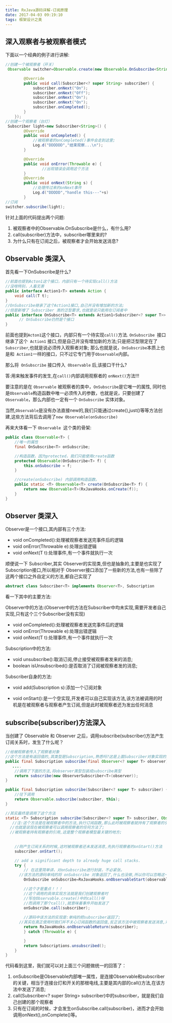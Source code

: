 ```yaml
---
title: RxJava源码详解-订阅原理
date: 2017-04-03 09:19:10
tags: 框架设计之美
---
```


## 深入观察者与被观察者模式

下面以一个经典的例子进行讲解:

```java
//创建一个被观察者（开关）
 Observable switcher=Observable.create(new Observable.OnSubscribe<String>(){

        @Override
        public void call(Subscriber<? super String> subscriber) {
            subscriber.onNext("On");
            subscriber.onNext("Off");
            subscriber.onNext("On");
            subscriber.onNext("On");
            subscriber.onCompleted();
        }
    });
//创建一个观察者（台灯）
 Subscriber light=new Subscriber<String>() {
        @Override
        public void onCompleted() {
            //被观察者的onCompleted()事件会走到这里;
            Log.d("DDDDDD","结束观察...\n");
        }

        @Override
        public void onError(Throwable e) {
                //出现错误会调用这个方法
        }
        @Override
        public void onNext(String s) {
            //处理传过来的onNext事件
            Log.d("DDDDD","handle this---"+s)
        }
//订阅
switcher.subscribe(light);
```



针对上面的代码提出两个问题:
1. 被观察者中的Observable.OnSubscribe是什么，有什么用?
2. call(subscriber)方法中，subscriber哪里来的?
3. 为什么只有在订阅之后，被观察者才会开始发送消息?

## Observable 类深入
首先看一下OnSubscribe是什么?

```java
//前面也提到Acton1这个接口，内部只有一个待实现call()方法
//没啥特别，人畜无害
public interface Action1<T> extends Action {
    void call(T t);
}
//OnSubscribe继承了这个Action1接口,自己并没有增加新的方法;
//但是新增了 Subscriber 类的泛型要求,也就是说只能用在订阅者中
public interface OnSubscribe<T> extends Action1<Subscriber<? super T>> {
      // OnSubscribe仍然是个接口
}
```

前面也提到`Acton1`这个接口，内部只有一个待实现`call()`方法.
`OnSubscribe `接口继承了这个` Action1` 接口,但是自己并没有增加新的方法;只是把泛型限定在了 `Subscriber`,也就是说必须传入观察者对象;
那么也就是说，`OnSubscribe`本质上也是和` Action1`一样的接口，只不过它专门用于`Observable`内部。

那么将` OnSubscribe` 接口传入` Observable` 后,该接口干什么?

答:用来触发事件的发生,在`call()`内部调用观察者的 `onNext()`方法!!!



要注意的是在 `Observable` 被观察者的类中，`OnSubscribe`是它唯一的属性,
同时也是`Observable`构造函数中唯一必须传入的参数，也就是说，只要创建了`Observable`，那么内部也一定有一个 `OnSubscribe` 实体对象。

当然,`Observable`是没有办法直接new的,我们只能通过create(),just()等等方法创建,这些方法背后去调用了`new Observable(onSubscribe)`

再来大体看一下 `Observable `这个类的骨架:

```java
public class Observable<T> {
    //唯一的属性
    final OnSubscribe<T> onSubscribe;

    //构造函数，因为protected，我们只能使用create函数
    protected Observable(OnSubscribe<T> f) {
        this.onSubscribe = f;
    }

    //create(onSubscribe) 内部调用构造函数。
    public static <T> Observable<T> create(OnSubscribe<T> f) {
        return new Observable<T>(RxJavaHooks.onCreate(f));
    }
}
```


## Observer 类深入

Observer是一个接口,其内部有三个方法:

- void onCompleted():处理被观察者发送完事件后的逻辑
- void onError(Throwable e):处理出错逻辑
- void onNext(T t):处理事件,有一个事件就执行一次



顺便说一下 Subscriber,其实 Observer的实现类,但也是抽象的,主要是也实现了Subscription接口,所以相对于 Observer接口添加了一些新的方法,也有一些除了这两个接口之外自定义的方法,都自己实现了

```java
abstract class Subscriber<T> implements Observer<T>, Subscription
```

看一下其中的主要方法:

Observer中的方法:(Observer中的方法在Subscriber中均未实现,需要开发者自己实现,只有这个三个Subscriber没有实现)

- void onCompleted():处理被观察者发送完事件后的逻辑
- void onError(Throwable e):处理出错逻辑
- void onNext(T t):处理事件,有一个事件就执行一次



Subscription中的方法:

- void unsubscribe():取消订阅,停止接受被观察者发来的消息;
- boolean isUnsubscribed():是否取消了订阅被观察者发的消息;



Subscriber自身的方法:

-  void add(Subscription s):添加一个订阅对象

-  void onStart():是一个空实现,开发者可以自己实现该方法,该方法被调用的时机是在被观察者与观察者产生订阅,但是此时被观察者还为发出任何消息


## subscribe(subscriber)方法深入
当创建了 Observable 和 Observer 之后，调用subscribe(subscriber)方法产生订阅关系时，发生了什么呢？

```java
//给被观察者传入了观察者对象
//这个方法是有返回值的,其类型是Subscription,熟悉吗?这是上面Subscriber对象实现的某一个接口;我们经常拿到这个引用,然后调用其unsubscribe()方法防止内存泄露啊!!!
public final Subscription subscribe(final Observer<? super T> observer) {
   ....
    //调用了下面的方法,将observer类型包装成subscribe类型
    return subscribe(new ObserverSubscriber<T>(observer));
}

public final Subscription subscribe(Subscriber<? super T> subscriber) {
    //往下调用
    return Observable.subscribe(subscriber, this);
}

//其实最终是调用了这个方法
static <T> Subscription subscribe(Subscriber<? super T> subscriber, Observable<T> observable) {
   //注:这个方法是在被观察者中的方法,执行订阅函数,那么此时被观察者就持有了观察者的引用了
  //也就是说现在被观察者可以调用观察者的任何方法了;
  //被观察者持有观察者的引用,这是整个观察者模型最关键的地方;
  
  
    //刚产生订阅关系的时候,这时被观察者还未发送消息,先执行观察者的onStart()方法
    subscriber.onStart();

    // add a significant depth to already huge call stacks.
    try {
        // 在这里简单讲，对onSubscribe进行封装，不必紧张。
      //该方法的源码单纯的将 onSubscribe 对象返回了,什么也没做,所以你可以忽略这一步;
        OnSubscribe onSubscribe=RxJavaHooks.onObservableStart(observable, observable.onSubscribe);

        //这个才是重点！！！
        //这个调用的具体实现方法就是我们创建观察者时
        //写在Observable.create()中的call()呀
        //而调用了那个call(),就意味着事件开始发送了
        onSubscribe.call(subscriber);
        
		//源码中该方法的实现是:单纯的把subscriber返回了;
      //其实在真正使用时我们并不关心订阅函数的返回值,反正该方法中被观察者发送消息,观察者处理消息的逻辑已经执行了;
        return RxJavaHooks.onObservableReturn(subscriber);
        } catch (Throwable e) {

        }
        return Subscriptions.unsubscribed();
    }
}
```


代码看到这里，我们就可以对上面三个问题做统一的回答了：

1. onSubscribe是Observable内部唯一属性，是连接Observable和subscriber的关键，相当于连接台灯和开关的那根电线,主要是其内部的call()方法,在该方法中发送了消息;
2. call(Subscriber<? super String> subscriber)中的subscriber，就是我们自己创建的那个观察者
3. 只有在订阅的时候，才会发生onSubscribe.call(subscriber)，进而才会开始调用onNext(),onComplete()等。